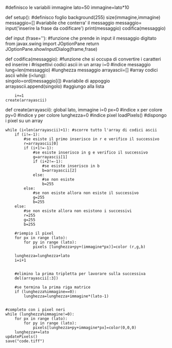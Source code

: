 #definisco le variabili immagine
lato=50
immagine=lato*10


def setup():
    #definisco foglio
    background(255)
    size(immagine,immagine)
    messaggio=[]             #variabile che conterra' il messaggio
    messaggio= input('inserire la frase da codificare')
    print(messaggio)
    codifica(messaggio)
    
def input (frase=''):
    #funzione che prende in input il messaggio digitato
    from javax.swing import JOptionPane
    return JOptionPane.showInputDialog(frame,frase)
                        
    
def codifica(messaggio):
    #funzione che si occupa di convertire i caratteri ed inserire i
    #rispettivi codici ascii in un array
    i=0                      #indice messaggio
    lung=len(messaggio)      #lunghezza messaggio
    arrayascii=[]            #array codici ascii
    while (i<lung):       
        singolo=ord(messaggio[i])      #variabile di appoggio
        arrayascii.append(singolo)     #aggiungo alla lista

        i+=1
    create(arrayascii)
    
        
        
def create(arrayascii):
    global lato, immagine
    i=0
    px=0                #indice x per colore
    py=0                #indice y per colore
    lunghezza=0         #indice pixel
    loadPixels()        #dispongo i pixel su un array
    
    while (i<len(arrayascii)+1): #scorre tutto l'array di codici ascii
        if (i!=-1): 
            #se esiste il primo inserisco in r e verifico il successivo             
            r=arrayascii[0]
            if (i+1!=-1):
                #se esiste inserisco in g e verifico il successivo
                g=arrayascii[1]
                if (i+2!=-1):
                    #se esiste inserisco in b
                    b=arrayascii[2]
                else:
                    #se non esiste
                    b=255
            else:
                #se non esiste allora non esiste il successivo
                g=255
                b=255
        else:
            #se non esiste allora non esistono i successivi
            r=255
            g=255
            b=255
        
        #riempio il pixel
        for px in range (lato):
            for py in range (lato):
                pixels [lunghezza+py+(immagine*px)]=color (r,g,b)
        
        lunghezza=lunghezza+lato
        i=i+1
    
        
        #elimino la prima tripletta per lavorare sulla successiva
        del(arrayascii[:3])
        
        #se termina la prima riga matrice
        if (lunghezza%immagine==0):
            lunghezza=lunghezza+immagine*(lato-1) 
 
        
    #completo con i pixel neri
    while (lunghezza%immagine!=0):
        for px in range (lato):
            for py in range (lato):
                pixels[lunghezza+py+immagine*px]=color(0,0,0)
        lunghezza+=lato
    updatePixels()  
    save("code.tiff")

